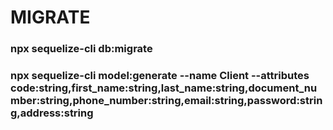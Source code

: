 # MIGRATE
### npx sequelize-cli db:migrate
### npx sequelize-cli model:generate --name Client --attributes code:string,first_name:string,last_name:string,document_number:string,phone_number:string,email:string,password:string,address:string
